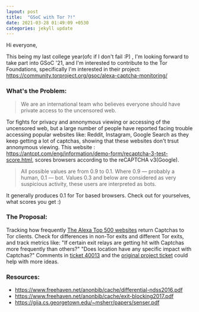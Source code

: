 ```yaml
---
layout: post
title:  "GSoC with Tor ?!"
date: 2021-03-28 01:49:09 +0530
categories: jekyll update
---
```


Hi everyone, 

This being my last college year(ofc if I don't fail :P) , I'm looking forward to take part into GSoC '21, and I'm interested to contribute to the Tor Foundations, specifically I'm interested in their project: https://community.torproject.org/gsoc/alexa-captcha-monitoring/

### What's the Problem: ###

>We are an international team who believes everyone should have private access to the uncensored web.

Tor fights for privacy and annonymous viewing or accessing of the uncensored web, but a large number of people have reported facing trouble accessing popular websites like: Reddit, Instagram, Google Search as they keep getting a lot of captchas, showing that these websites don't trsut annonymous viewing.
This website : https://antcpt.com/eng/information/demo-form/recaptcha-3-test-score.html, scores browsers according to the reCAPTCHA v3(Google). 


> All possible values are from 0.9 to 0.1.
> Where 0.9 — probably a human, 0.1 — bot.
> Values 0.3 and below are considered as very suspicious activity, these users are interpreted as bots.

It generally produces 0.1 for Tor based browsers. Check out for yourselves, what scores you get :)

### The Proposal: ###

Tracking how frequently [The Alexa Top 500 websites](https://www.alexa.com/topsites) return Captchas to Tor clients.
Check for differences in non-Tor exits and different Tor exits, and track metrics like:
"If certain exit relays are getting hit with Captchas more frequently than others?"
"Does location have any specific impact with Captchas?"
Comments in [ticket 40013](https://gitlab.torproject.org/tpo/community/support/-/issues/40013) and the [original project ticket](https://gitlab.torproject.org/legacy/trac/-/issues/33010) could help with more ideas.

### Resources: ###

* https://www.freehaven.net/anonbib/cache/differential-ndss2016.pdf
* https://www.freehaven.net/anonbib/cache/exit-blocking2017.pdf
* https://giia.cs.georgetown.edu/~msherr/papers/senser.pdf

